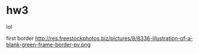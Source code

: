 # hw3
lol

first border http://res.freestockphotos.biz/pictures/8/8336-illustration-of-a-blank-green-frame-border-pv.png
